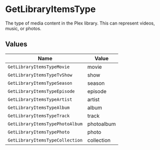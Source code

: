 # GetLibraryItemsType

The type of media content in the Plex library. This can represent videos, music, or photos.



## Values

| Name                            | Value                           |
| ------------------------------- | ------------------------------- |
| `GetLibraryItemsTypeMovie`      | movie                           |
| `GetLibraryItemsTypeTvShow`     | show                            |
| `GetLibraryItemsTypeSeason`     | season                          |
| `GetLibraryItemsTypeEpisode`    | episode                         |
| `GetLibraryItemsTypeArtist`     | artist                          |
| `GetLibraryItemsTypeAlbum`      | album                           |
| `GetLibraryItemsTypeTrack`      | track                           |
| `GetLibraryItemsTypePhotoAlbum` | photoalbum                      |
| `GetLibraryItemsTypePhoto`      | photo                           |
| `GetLibraryItemsTypeCollection` | collection                      |